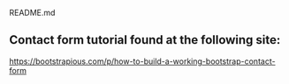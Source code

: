 README.md

## Contact form tutorial found at the following site:
https://bootstrapious.com/p/how-to-build-a-working-bootstrap-contact-form

